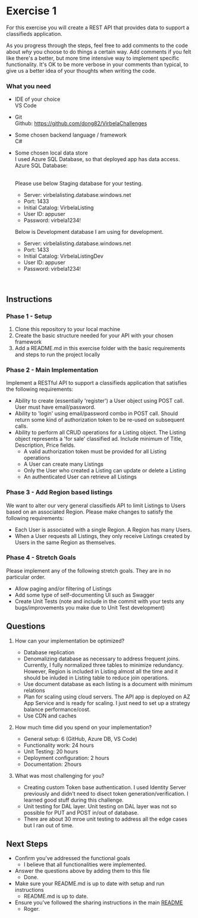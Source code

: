 # Exercise 1 #

For this exercise you will create a REST API that provides data to support a classifieds application.

As you progress through the steps, feel free to add comments to the code about *why* you choose to do things a certain way. Add comments if you felt like there's a better, but more time intensive way to implement specific functionality. It's OK to be more verbose in your comments than typical, to give us a better idea of your thoughts when writing the code.

### What you need ###

* IDE of your choice
	<br>
	VS Code
* Git
	<br>
	Github: https://github.com/dong82/VirbelaChallenges
* Some chosen backend language / framework
	<br>
	C#
* Some chosen local data store
	<br>
	I used Azure SQL Database, so that deployed app has data access.
	<br>
	Azure SQL Database: 
	<br>
	<br>

	Please use below Staging database for your testing.
	<br>
	* Server: virbelalisting.database.windows.net
	* Port: 1433
	* Initial Catalog: VirbelaListing
	* User ID: appuser
	* Password: virbela1234!

	Below is Development database I am using for development.
	<br>
	* Server: virbelalisting.database.windows.net
	* Port: 1433
	* Initial Catalog: VirbelaListingDev
	* User ID: appuser
	* Password: virbela1234!

<br>

## Instructions ##

### Phase 1 - Setup ###

 1. Clone this repository to your local machine
 1. Create the basic structure needed for your API with your chosen framework
 1. Add a README.md in this exercise folder with the basic requirements and steps to run the project locally

### Phase 2 - Main Implementation ###

Implement a RESTful API to support a classifieds application that satisfies the following requirements:

 * Ability to create (essentially 'register') a User object using POST call. User must have email/password.
 * Ability to 'login' using email/password combo in POST call. Should return some kind of authorization token to be re-used on subsequent calls.
 * Ability to perform all CRUD operations for a Listing object. The Listing object represents a 'for sale' classified ad. Include minimum of Title, Description, Price fields.
 	* A valid authorization token must be provided for all Listing operations
 	* A User can create many Listings
 	* Only the User who created a Listing can update or delete a Listing
 	* An authenticated User can retrieve all Listings

### Phase 3 - Add Region based listings ###

We want to alter our very general classifieds API to limit Listings to Users based on an associated Region. Please make changes to satisfy the following requirements:

 * Each User is associated with a single Region. A Region has many Users.
 * When a User requests all Listings, they only receive Listings created by Users in the same Region as themselves.

### Phase 4 - Stretch Goals ###

Please implement any of the following stretch goals. They are in no particular order.

 * Allow paging and/or filtering of Listings
 * Add some type of self-documenting UI such as Swagger
 * Create Unit Tests (note and include in the commit with your tests any bugs/improvements you make due to Unit Test development)

## Questions ##

 1. How can your implementation be optimized?
	* Database replication
	* Denomalizing database as necessary to address frequent joins. Currently, I fully normalized three tables to minimize redundancy. However, Region is included in Listing almost all the time and it should be inluded in Listing table to reduce join operations.
	* Use document database as each listing is a document with minimum relations
	* Plan for scaling using cloud servers. The API app is deployed on AZ App Service and is ready for scaling. I just need to set up a strategy balance performance/cost.	
	* Use CDN and caches

 1. How much time did you spend on your implementation?
	* General setup: 6 (GitHub, Azure DB, VS Code)
	* Functionality work: 24 hours
	* Unit Testing: 20 hours
	* Deployment configuration: 2 hours
	* Documentation: 2hours

 1. What was most challenging for you?
	* Creating custom Token base authentication. I used Identity Server previously and didn't need to disect token generation/verification. I learned good stuff during this challenge. 
	* Unit testing for DAL layer. Unit testing on DAL layer was not so possible for PUT and POST in/out of database.
	* There are about 30 mroe unit testing to address all the edge cases but I ran out of time.

## Next Steps ##

* Confirm you've addressed the functional goals
	- I believe that all functionalities were implemented.
* Answer the questions above by adding them to this file
	- Done.
* Make sure your README.md is up to date with setup and run instructions
	- README.md is up to date.
* Ensure you've followed the sharing instructions in the main [README](../README.md)
	- Roger.
